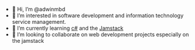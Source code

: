 - 👋 Hi, I’m @adwinmbd
- 👀 I’m interested in software development and information technology service management.
- 🌱 I’m currently learning [c#](https://docs.microsoft.com/en-us/dotnet/csharp/) and the [Jamstack](https://jamstack.org)
- 👯 I’m looking to collaborate on web development projects especially on the jamstack

<!---
adwinmbd/adwinmbd is a ✨ special ✨ repository because its `README.md` (this file) appears on your GitHub profile.
You can click the Preview link to take a look at your changes.

- 🔭 I’m currently working on ...
- 🌱 I’m currently learning ...
- 👯 I’m looking to collaborate on ...
- 🤔 I’m looking for help with ...
- 💬 Ask me about ...
- 📫 How to reach me: ...
- 😄 Pronouns: ...
- ⚡ Fun fact: ...
--->
